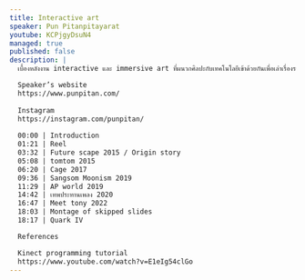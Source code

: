 ```yaml
---
title: Interactive art
speaker: Pun Pitanpitayarat
youtube: KCPjgyDsuN4
managed: true
published: false
description: |
  เบื้องหลังงาน interactive และ immersive art ที่ผนวกศิลปะกับเทคโนโลยีเข้าด้วยกันเพื่อเล่าเรื่องราวผ่านการใช้เทคนิคพิเศษต่างๆและทำให้ผู้ชมได้มีส่วนร่วมในชิ้นงาน

  Speaker’s website
  https://www.punpitan.com/
  
  Instagram
  https://instagram.com/punpitan/
  
  00:00 | Introduction
  01:21 | Reel
  03:32 | Future scape 2015 / Origin story
  05:08 | tomtom 2015
  06:20 | Cage 2017
  09:36 | Sangsom Moonism 2019
  11:29 | AP world 2019
  14:42 | เทพประทานเพลง 2020
  16:47 | Meet tony 2022
  18:03 | Montage of skipped slides
  18:17 | Quark IV

  References

  Kinect programming tutorial
  https://www.youtube.com/watch?v=E1eIg54clGo
---
```

